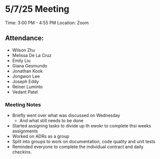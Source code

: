 # 5/7/25 Meeting
Time: 3:00 PM - 4:55 PM 
Location: Zoom
## Attendance:
- Wilson Zhu
- Melissa De La Cruz
- Emily Liu
- Giana Gesmundo
- Jonathan Kook
- Jongwon Lee
- Joseph Eddy
- Reiner Luminto
- Vedant Patel
### Meeting Notes
- Briefly went over what was discussed on Wednesday
  - And what still needs to be done
- Started assigning tasks to divide up th ewokr to complete thsi weeks assignments
- Worked on ADRs as a group
- Split into groups to work on documentation, code quality and unit tests
- Reminded everyone to complete the individual contract and daily checkins.
  